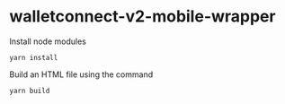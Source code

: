 # walletconnect-v2-mobile-wrapper

Install node modules

`yarn install`

Build an HTML file using the command

`yarn build`
